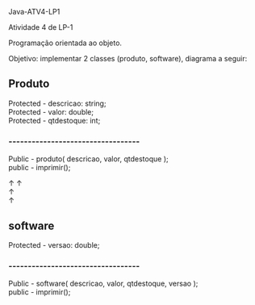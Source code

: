 Java-ATV4-LP1

Atividade 4 de LP-1

Programação orientada ao objeto.

Objetivo:
implementar 2 classes (produto, software), diagrama a seguir:

<h2>Produto</h2>
<p>Protected - descricao: string;<br>
Protected - valor: double;<br>
Protected - qtdestoque: int;</p>
<h3>----------------------------------</h3>
<p>Public - produto( descricao, valor, qtdestoque );<br>
public - imprimir();</p>
        <p>↑
        ↑<br>
        ↑<br>
        ↑</p>
<h2>software</h2>
<p>Protected - versao: double;</p>
<h3>----------------------------------</h3>
<p>Public - software( descricao, valor, qtdestoque, versao );<br>
public - imprimir();</p>

